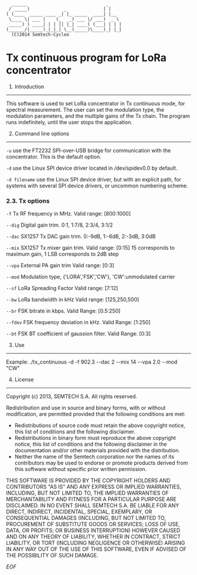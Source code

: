 	  ______                              _
	 / _____)             _              | |
	( (____  _____ ____ _| |_ _____  ____| |__
	 \____ \| ___ |    (_   _) ___ |/ ___)  _ \
	 _____) ) ____| | | || |_| ____( (___| | | |
	(______/|_____)_|_|_| \__)_____)\____)_| |_|
	  (C)2014 Semtech-Cycleo

Tx continuous program for LoRa concentrator
===========================================


1. Introduction
----------------

This software is used to set LoRa concentrator in Tx continuous mode,
for spectral measurement.
The user can set the modulation type, the modulation parameters, and the multiple gains of
the Tx chain.
The program runs indefinitely, until the user stops the application.


2. Command line options
-----------------------
`-u`
use the FT2232 SPI-over-USB bridge for communication with the concentrator.
This is the default option.

`-d`
use the Linux SPI device driver located in /dev/spidev0.0 by default.

`-d filename`
use the Linux SPI device driver, but with an explicit path, for systems with 
several SPI device drivers, or uncommon numbering scheme.

### 2.3. Tx options ###

`-f`
Tx RF frequency in MHz.
Valid range: [800:1000]

`--dig`
Digital gain trim.
0:1, 1:7/8, 2:3/4, 3:1/2 

`--dac`
SX1257 Tx DAC gain trim.
0:-9dB, 1:-6dB, 2:-3dB, 3:0dB 

`--mix`
SX1257 Tx mixer gain trim.
Valid range: [0:15]
15 corresponds to maximum gain, 1 LSB corresponds to 2dB step

`--vpa`
External PA gain trim
Valid range: [0:3]

`--mod`
Modulation type, {'LORA','FSK','CW'}, 'CW':unmodulated carrier

`--sf`
LoRa Spreading Factor
Valid range: [7:12]

`--bw`
LoRa bandwidth in kHz
Valid range: [125,250,500]

`--br`
FSK bitrate in kbps.
Valid Range: [0.5:250]

`--fdev`
FSK frequency deviation in kHz.
Valid Range: [1:250]

`--bt`
FSK BT coefficient of gaussion filter.
Valid Range: [0:3]


3. Use
-------

Example:
./tx_continuous -d -f 902.3 --dac 2 --mix 14 --vpa 2.0 --mod "CW"


4. License
-----------

Copyright (c) 2013, SEMTECH S.A.
All rights reserved.

Redistribution and use in source and binary forms, with or without
modification, are permitted provided that the following conditions are met:

* Redistributions of source code must retain the above copyright
  notice, this list of conditions and the following disclaimer.
* Redistributions in binary form must reproduce the above copyright
  notice, this list of conditions and the following disclaimer in the
  documentation and/or other materials provided with the distribution.
* Neither the name of the Semtech corporation nor the
  names of its contributors may be used to endorse or promote products
  derived from this software without specific prior written permission.

THIS SOFTWARE IS PROVIDED BY THE COPYRIGHT HOLDERS AND CONTRIBUTORS "AS IS" AND
ANY EXPRESS OR IMPLIED WARRANTIES, INCLUDING, BUT NOT LIMITED TO, THE IMPLIED
WARRANTIES OF MERCHANTABILITY AND FITNESS FOR A PARTICULAR PURPOSE ARE
DISCLAIMED. IN NO EVENT SHALL SEMTECH S.A. BE LIABLE FOR ANY
DIRECT, INDIRECT, INCIDENTAL, SPECIAL, EXEMPLARY, OR CONSEQUENTIAL DAMAGES
(INCLUDING, BUT NOT LIMITED TO, PROCUREMENT OF SUBSTITUTE GOODS OR SERVICES;
LOSS OF USE, DATA, OR PROFITS; OR BUSINESS INTERRUPTION) HOWEVER CAUSED AND
ON ANY THEORY OF LIABILITY, WHETHER IN CONTRACT, STRICT LIABILITY, OR TORT
(INCLUDING NEGLIGENCE OR OTHERWISE) ARISING IN ANY WAY OUT OF THE USE OF THIS
SOFTWARE, EVEN IF ADVISED OF THE POSSIBILITY OF SUCH DAMAGE.

*EOF*
